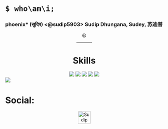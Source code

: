 <h1><code>$ who\am\i;</code></h1>
<h3> phoenix* (सुदिप) &lt;@sudip5903&gt; Sudip Dhungana, Sudey, 苏迪普</h3>

  <div align="center" id="whoami">
                  😃
   <hr width="10%">
   <h1 id="skills">Skills</h1>
   <img src="https://img.shields.io/badge/HTML5-E34F26?style=for-the-badge&logoColor=white&logo=html5">
   <img src="https://img.shields.io/badge/Python-3776AB?style=for-the-badge&logoColor=white&logo=python">
   <img src="https://img.shields.io/badge/CSS3-1572B6?style=for-the-badge&logoColor=white&logo=css3">
   <img src="https://img.shields.io/badge/JavaScript-F7DF1E?style=for-the-badge&logoColor=black&logo=javascript">
   <img src="https://img.shields.io/badge/Git-F05032?style=for-the-badge&logoColor=white&logo=git">

  </div>

<a href="https://github.com/sudip5903/github-profile-views-counter">
    <img src="https://komarev.com/ghpvc/?username=sudip5903&style=for-the-badge">
</a>
<h1>Social:</h1>

<div align="center">
 <a href="https://linkedin.com/in/sudip-dgn-03/" target="_blank">
   <img align="center" alt="Sudip Dhungana | Linkedin " width="40px" src="http://www.prepare1.com/wp-content/uploads/2014/04/linkedin-logo-high-res-1254-1024x1024.jpg"</a>

